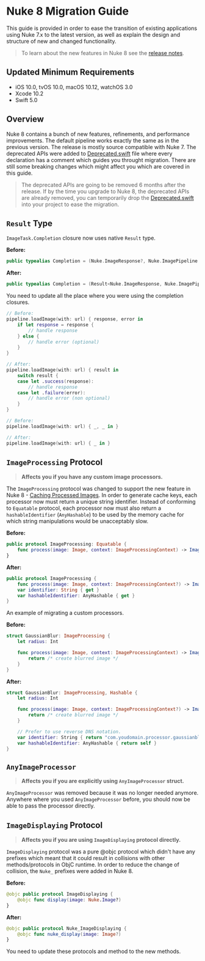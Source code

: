 # Nuke 8 Migration Guide

This guide is provided in order to ease the transition of existing applications using Nuke 7.x to the latest version, as well as explain the design and structure of new and changed functionality.

> To learn about the new features in Nuke 8 see the [release notes](https://github.com/kean/Nuke/releases/tag/8.0).

## Updated Minimum Requirements

- iOS 10.0, tvOS 10.0, macOS 10.12, watchOS 3.0
- Xcode 10.2
- Swift 5.0

## Overview

Nuke 8 contains a bunch of new features, refinements, and performance improvements. The default pipeline works exactly the same as in the previous version. The release is mostly source compatible with Nuke 7. The deprecated APIs were added to [Deprecated.swift](https://gist.github.com/kean/05eaa36ac72e4c34dea50911ee68b801) file where every declaration has a comment which guides you throught migration. There are still some breaking changes which might affect you which are covered in this guide.

> The deprecated APIs are going to be removed 6 months after the release. If by the time you upgrade to Nuke 8, the deprecated APIs are already removed, you can temporarily drop the [Deprecated.swift](https://gist.github.com/kean/05eaa36ac72e4c34dea50911ee68b801) into your project to ease the migration.

## `Result` Type

`ImageTask.Completion` closure now uses native `Result` type.

**Before:**

```swift
public typealias Completion = (Nuke.ImageResponse?, Nuke.ImagePipeline.Error?) -> Void
```

**After:**

```swift
public typealias Completion = (Result<Nuke.ImageResponse, Nuke.ImagePipeline.Error>) -> Void
```

You need to update all the place where you were using the completion closures.

```swift
// Before:
pipeline.loadImage(with: url) { response, error in
    if let response = response {
        // handle response
    } else {
        // handle error (optional)
    }
}

// After:
pipeline.loadImage(with: url) { result in
    switch result {
    case let .success(response):
        // handle response
    case let .failure(error):
        // handle error (non optional)
    }
}
```

```swift
// Before:
pipeline.loadImage(with: url) { _, _ in }

// After:
pipeline.loadImage(with: url) { _ in }
```

## `ImageProcessing` Protocol

> **Affects you if you have any custom image processors.**

The `ImageProcessing` protocol was changed to support the new feature in Nuke 8 - [Caching Processed Images](https://github.com/kean/Nuke/pull/227). In order to generate cache keys, each processor now must return a unique string identifier. Instead of conforming to `Equatable` protocol, each processor now must also return a `hashableIdentifier` (`AnyHashable`) to be used by the memory cache for which string manipulations would be unacceptably slow.

**Before:**

```swift
public protocol ImageProcessing: Equatable {
    func process(image: Image, context: ImageProcessingContext) -> Image?
}
```

**After:**

```swift
public protocol ImageProcessing {
    func process(image: Image, context: ImageProcessingContext?) -> Image?
    var identifier: String { get }
    var hashableIdentifier: AnyHashable { get }
}
```

An example of migrating a custom processors.

**Before:**

```swift
struct GaussianBlur: ImageProcessing {
    let radius: Int

    func process(image: Image, context: ImageProcessingContext) -> Image? {
    	return /* create blurred image */
    }
}
```

**After:**

```swift
struct GaussianBlur: ImageProcessing, Hashable {
    let radius: Int

    func process(image: Image, context: ImageProcessingContext?) -> Image? {
    	return /* create blurred image */
    }

    // Prefer to use reverse DNS notation.
    var identifier: String { return "com.youdomain.processor.gaussianblur-\(radius)" }
    var hashableIdentifier: AnyHashable { return self }
}
```

## `AnyImageProcessor`

> **Affects you if you are explicitly using `AnyImageProcessor` struct.**

`AnyImageProcessor` was removed because it was no longer needed anymore. Anywhere where you used `AnyImageProcessor` before, you should now be able to pass the processor directly.


## `ImageDisplaying` Protocol

> **Affects you if you are using `ImageDisplaying` protocol directly.**

`ImageDisplaying` protocol was a pure @objc protocol which didn't have any prefixes which meant that it could result in collisions with other methods/protocols in ObjC runtime. In order to reduce the change of collision, the `Nuke_` prefixes were added in Nuke 8.

**Before:**

```swift
@objc public protocol ImageDisplaying {
    @objc func display(image: Nuke.Image?)
}
```

**After:**

```swift
@objc public protocol Nuke_ImageDisplaying {
    @objc func nuke_display(image: Image?)
}
```

You need to update these protocols and method to the new methods.


